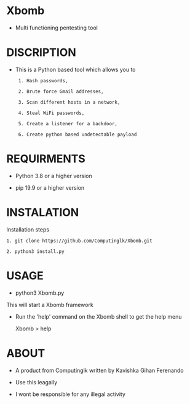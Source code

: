 # Xbomb
+ Multi functioning pentesting tool

# DISCRIPTION

+ This is a Python based tool which allows you to

       1. Hash passwords, 
       
       2. Brute force Gmail addresses, 
       
       3. Scan different hosts in a network, 
       
       4. Steal WiFi passwords, 
       
       5. Create a listener for a backdoor, 
       
       6. Create python based undetectable payload
       
# REQUIRMENTS
  
+ Python 3.8 or a higher version

+ pip 19.9 or a higher version

# INSTALATION

Installation steps

    1. git clone https://github.com/Computinglk/Xbomb.git
    
    2. python3 install.py

# USAGE

+ python3 Xbomb.py

This will start a Xbomb framework

+ Run the 'help' command on the Xbomb shell to get the help menu

  Xbomb > help 
    
# ABOUT

+  A product from Computinglk written by Kavishka Gihan Ferenando

+ Use this leagally

+ I wont be responsible for any illegal activity
 
 
 
